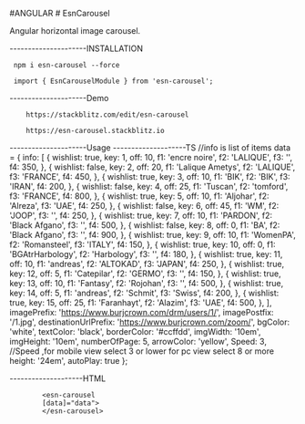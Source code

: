 #ANGULAR # EsnCarousel

Angular horizontal image carousel.

---------------------INSTALLATION

     npm i esn-carousel --force

     import { EsnCarouselModule } from 'esn-carousel';
        

---------------------Demo

        https://stackblitz.com/edit/esn-carousel

  	    https://esn-carousel.stackblitz.io


---------------------Usage
--------------------TS
//info is list of items
        data = {
            info: [
            {
                wishlist: true,
                key: 1,
                off: 10,
                f1: 'encre noire',
                f2: 'LALIQUE',
                f3: '',
                f4: 350,
            },
            {
                wishlist: false,
                key: 2,
                off: 20,
                f1: 'Lalique Ametys',
                f2: 'LALIQUE',
                f3: 'FRANCE',
                f4: 450,
            },
            {
                wishlist: true,
                key: 3,
                off: 10,
                f1: 'BIK',
                f2: 'BIK',
                f3: 'IRAN',
                f4: 200,
            },
            {
                wishlist: false,
                key: 4,
                off: 25,
                f1: 'Tuscan',
                f2: 'tomford',
                f3: 'FRANCE',
                f4: 800,
            },
            {
                wishlist: true,
                key: 5,
                off: 10,
                f1: 'Aljohar',
                f2: 'Alreza',
                f3: 'UAE',
                f4: 250,
            },
            {
                wishlist: false,
                key: 6,
                off: 45,
                f1: 'WM',
                f2: 'JOOP',
                f3: '',
                f4: 250,
            },
            {
                wishlist: true,
                key: 7,
                off: 10,
                f1: 'PARDON',
                f2: 'Black Afgano',
                f3: '',
                f4: 500,
            },
            {
                wishlist: false,
                key: 8,
                off: 0,
                f1: 'BA',
                f2: 'Black Afgano',
                f3: '',
                f4: 900,
            },
            {
                wishlist: true,
                key: 9,
                off: 10,
                f1: 'WomenPA',
                f2: 'Romansteel',
                f3: 'ITALY',
                f4: 150,
            },
            {
                wishlist: true,
                key: 10,
                off: 0,
                f1: 'BGAtrHarbology',
                f2: 'Harbology',
                f3: '',
                f4: 180,
            },
            {
                wishlist: true,
                key: 11,
                off: 10,
                f1: 'andreas',
                f2: 'ALTOKAD',
                f3: 'JAPAN',
                f4: 250,
            },
            {
                wishlist: true,
                key: 12,
                off: 5,
                f1: 'Catepilar',
                f2: 'GERMO',
                f3: '',
                f4: 150,
            },
            {
                wishlist: true,
                key: 13,
                off: 10,
                f1: 'Fantasy',
                f2: 'Rojohan',
                f3: '',
                f4: 500,
            },
            {
                wishlist: true,
                key: 14,
                off: 5,
                f1: 'andreas',
                f2: 'Schmit',
                f3: 'Swiss',
                f4: 200,
            },
            {
                wishlist: true,
                key: 15,
                off: 25,
                f1: 'Faranhayt',
                f2: 'Alazim',
                f3: 'UAE',
                f4: 500,
            },
            ],
            imagePrefix: 'https://www.burjcrown.com/drm/users/1/',
            imagePostfix: '/1.jpg',
            destinationUrlPrefix: 'https://www.burjcrown.com/zoom/',
            bgColor: 'white',
            textColor: 'black',
            borderColor: '#ccffdd',
            imgWidth: '10em',
            imgHeight: '10em',
            numberOfPage: 5,
            arrowColor: 'yellow',
            Speed: 3,
            //Speed ,for mobile view select 3 or lower for pc view select 8 or more height: '24em',
            autoPlay: true
        };

--------------------HTML

            <esn-carousel
            [data]="data">
            </esn-carousel>



